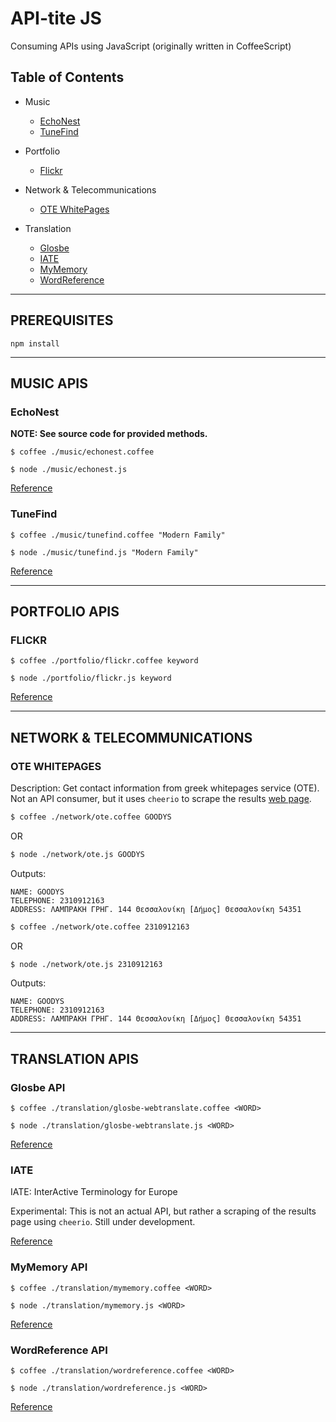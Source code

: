 # API-tite JS
Consuming APIs using JavaScript (originally written in CoffeeScript) 


## Table of Contents

* Music
    * [EchoNest](#echonest)
    * [TuneFind](#tunefind)

* Portfolio
    * [Flickr](#flickr)

* Network & Telecommunications
    * [OTE WhitePages](#ote-whitepages)

* Translation
    * [Glosbe](#glosbe-api)
    * [IATE](#iate)
    * [MyMemory](#mymemory-api)
    * [WordReference](#wordreference-api)

--------------------------------------------------

## PREREQUISITES

`npm install`

--------------------------------------------------

## MUSIC APIS

### EchoNest

**NOTE: See source code for provided methods.**

`$ coffee ./music/echonest.coffee`

`$ node ./music/echonest.js`

[Reference](http://developer.echonest.com/docs/v4)

### TuneFind

`$ coffee ./music/tunefind.coffee "Modern Family"`

`$ node ./music/tunefind.js "Modern Family"`

[Reference](http://www.tunefind.com/api)

--------------------------------------------------

## PORTFOLIO APIS

### FLICKR

`$ coffee ./portfolio/flickr.coffee keyword`

`$ node ./portfolio/flickr.js keyword`

[Reference](https://www.flickr.com/services/api/)

--------------------------------------------------

## NETWORK & TELECOMMUNICATIONS

### OTE WHITEPAGES

Description: Get contact information from greek whitepages service (OTE). 
Not an API consumer, but it uses `cheerio` to scrape the results [web page](http://www.11888.gr/search/goodys/).

```bash
$ coffee ./network/ote.coffee GOODYS
```

OR

```bash
$ node ./network/ote.js GOODYS
```

Outputs:
```
NAME: GOODYS
TELEPHONE: 2310912163
ADDRESS: ΛΑΜΠΡΑΚΗ ΓΡΗΓ. 144 Θεσσαλονίκη [Δήμος] Θεσσαλονίκη 54351
```

```bash
$ coffee ./network/ote.coffee 2310912163
```

OR

```bash
$ node ./network/ote.js 2310912163
```

Outputs:
```
NAME: GOODYS
TELEPHONE: 2310912163
ADDRESS: ΛΑΜΠΡΑΚΗ ΓΡΗΓ. 144 Θεσσαλονίκη [Δήμος] Θεσσαλονίκη 54351
```

--------------------------------------------------

## TRANSLATION APIS

### Glosbe API

`$ coffee ./translation/glosbe-webtranslate.coffee <WORD>`

`$ node ./translation/glosbe-webtranslate.js <WORD>`

[Reference](https://glosbe.com/a-api)

### IATE

IATE: InterActive Terminology for Europe

Experimental: This is not an actual API, but rather a scraping of the results page using `cheerio`. 
Still under development.

[Reference](http://iate.europa.eu/SearchByQueryLoad.do?method=load)

### MyMemory API

`$ coffee ./translation/mymemory.coffee <WORD>`

`$ node ./translation/mymemory.js <WORD>`

[Reference](http://mymemory.translated.net/doc/spec.php)


### WordReference API

`$ coffee ./translation/wordreference.coffee <WORD>`

`$ node ./translation/wordreference.js <WORD>`

[Reference](http://www.wordreference.com/docs/api.aspx)